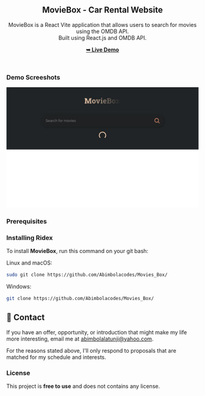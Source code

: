 <div align="center">
  <h2 align="center">MovieBox - Car Rental Website</h2>

 MovieBox is a React Vite application that allows users to search for movies using the OMDB API. <br/> Built using React.js and OMDB API. <br/>

  <a href="https://movies-box-livid.vercel.app/"><strong>➥ Live Demo</strong></a>

</div>

<br />

### Demo Screeshots

![Micro Desktop Demo](./src/assets/Readme.png "Desktop Demo")

### Prerequisites



### Installing Ridex

To install **MovieBox**, run this command on your git bash:

Linux and macOS:

```bash
sudo git clone https://github.com/Abimbolacodes/Movies_Box/
```

Windows:

```bash
git clone https://github.com/Abimbolacodes/Movies_Box/
```

## 💬 Contact

If you have an offer, opportunity, or introduction that might make my life more interesting, email me at abimbolalatunji@yahoo.com.

For the reasons stated above, I'll only respond to proposals that are matched for my schedule and interests.

### License

This project is **free to use** and does not contains any license.
